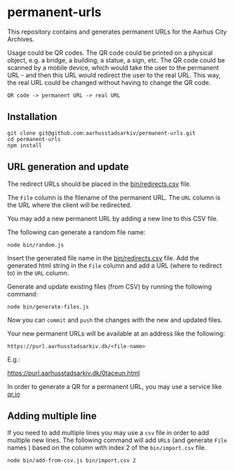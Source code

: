 # permanent-urls

This repository contains and generates permanent URLs for the Aarhus City Archives.

Usage could be QR codes. The QR code could be printed on a physical object, e.g. a bridge, a building, a statue, a sign, etc. The QR code could be scanned by a mobile device, which would take the user to the permanent URL - and then this URL would redirect the user to the real URL. This way, the real URL could be changed without having to change the QR code.

    QR code -> permanent URL -> real URL

## Installation

    git clone git@github.com:aarhusstadsarkiv/permanent-urls.git
    cd permanent-urls
    npm install

## URL generation and update

The redirect URLs should be placed in the [bin/redirects.csv](bin/redirects.csv) file.

The `File` column is the filename of the permanent URL. The `URL` column is the URL where the client will be redirected.

You may add a new permanent URL by adding a new line to this CSV file.

The following can generate a random file name:

    node bin/random.js

Insert the generated file name in the [bin/redirects.csv](bin/redirects.csv) file. 
Add the generated html string in the `File` column and add a URL (where to redirect to) in the `URL` column.

Generate and update existing files (from CSV) by running the following command:

    node bin/generate-files.js

Now you can `commit` and `push` the changes with the new and updated files.

Your new permanent URLs will be available at an address like the following:

    https://purl.aarhusstadsarkiv.dk/<file-name>

E.g.:

https://purl.aarhusstadsarkiv.dk/0taceun.html

In order to generate a QR for a permanent URL, you may use a service like [qr.io](https://qr.io/)

## Adding multiple line

If you need to add multiple lines you may use a `csv` file in order to add multiple new lines. 
The following command will add `URL`s (and generate `File` names ) based on the column with index 2 
of the `bin/import.csv` file. 

    node bin/add-from-csv.js bin/import.csv 2
